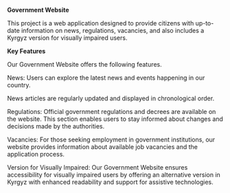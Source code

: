 **Government Website**

This project is a web application designed to provide citizens with up-to-date information on news, 
regulations, vacancies, and also includes a Kyrgyz version for visually impaired users.

**Key Features**

Our Government Website offers the following features.

News: Users can explore the latest news and events happening in our country.

News articles are regularly updated and displayed in chronological order.

Regulations: Official government regulations and decrees are available on the website. This section 
enables users to stay informed about changes and decisions made by the authorities.

Vacancies: For those seeking employment in government institutions, our website provides
information about available job vacancies and the application process.

Version for Visually Impaired: Our Government Website ensures accessibility for visually impaired users
by offering an alternative version in Kyrgyz with enhanced readability and support for assistive technologies.


